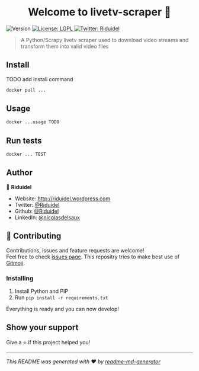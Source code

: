 <h1 align="center">Welcome to livetv-scraper 👋</h1>
<p>
  <img alt="Version" src="https://img.shields.io/badge/version-0.0.1-blue.svg?cacheSeconds=2592000" />
  <a href="#" target="_blank">
    <img alt="License: LGPL" src="https://img.shields.io/badge/License-LGPL-yellow.svg" />
  </a>
  <a href="https://twitter.com/Riduidel" target="_blank">
    <img alt="Twitter: Riduidel" src="https://img.shields.io/twitter/follow/Riduidel.svg?style=social" />
  </a>
</p>

> A Python/Scrapy livetv scraper used to download video streams and transform them into valid video files

## Install

TODO add install command
```sh
docker pull ...
```

## Usage

```sh
docker ...usage TODO
```

## Run tests

```sh
docker ... TEST
```

## Author

👤 **Riduidel**

* Website: http://riduidel.wordpress.com
* Twitter: [@Riduidel](https://twitter.com/Riduidel)
* Github: [@Riduidel](https://github.com/Riduidel)
* LinkedIn: [@nicolasdelsaux](https://linkedin.com/in/nicolasdelsaux)

## 🤝 Contributing

Contributions, issues and feature requests are welcome!<br />Feel free to check [issues page](https://github.com/Riduidel/livetv-scraper/issues). 
This repositry tries to make best use of [Gitmoji](https://gitmoji.carloscuesta.me/).

### Installing

1. Install Python and PIP
2. Run `pip install -r requirements.txt`

Everything is ready and you can now develop!

## Show your support

Give a ⭐️ if this project helped you!

***
_This README was generated with ❤️ by [readme-md-generator](https://github.com/kefranabg/readme-md-generator)_